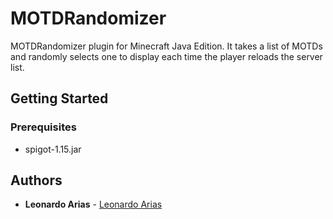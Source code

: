 # MOTDRandomizer

MOTDRandomizer plugin for Minecraft Java Edition. 
It takes a list of MOTDs and randomly selects one to display each
time the player reloads the server list.

## Getting Started

### Prerequisites

* spigot-1.15.jar


## Authors

* **Leonardo Arias** - [Leonardo Arias](https://leonardoarias.xyz/)
